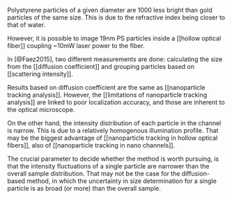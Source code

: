 Polystyrene particles of a given diameter are 1000 less bright than gold particles of the same size. This is due to the refractive index being closer to that of water. 

However, it is possible to image 19nm PS particles inside a [[hollow optical fiber]] coupling ~10mW laser power to the fiber. 

In [@Faez2015], two different measurements are done: calculating the size from the [[diffusion coefficient]] and grouping particles based on [[scattering intensity]]. 

Results based on diffusion coefficient are the same as [[nanoparticle tracking analysis]]. However, the [[limitations of nanoparticle tracking analysis]] are linked to poor localization accuracy, and those are inherent to the optical microscope. 

On the other hand, the intensity distribution of each particle in the channel is narrow. This is due to a relatively homogenous illumination profile. That may be the biggest advantage of [[nanoparticle tracking in hollow optical fibers]], also of [[nanoparticle tracking in nano channels]]. 

The crucial parameter to decide whether the method is worth pursuing, is that the intensity fluctuations of a single particle are narrower than the overall sample distribution. That may not be the case for the diffusion-based method, in which the uncertainty in size determination for a single particle is as broad (or more) than the overall sample. 